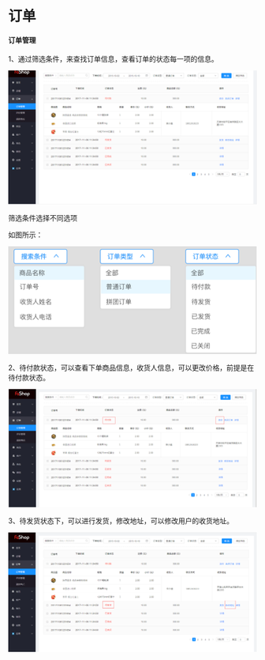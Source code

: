 # 订单

#### 订单管理

1、通过筛选条件，来查找订单信息，查看订单的状态每一项的信息。

![](./images/zhang_order_41..png)

筛选条件选择不同选项

如图所示：

![](./images/zhang_order_4.png)



2、待付款状态，可以查看下单商品信息，收货人信息，可以更改价格，前提是在待付款状态。

![](./images/zhang_order_21..png)



3、待发货状态下，可以进行发货，修改地址，可以修改用户的收货地址。

![](./images/zhang_order_51..png)